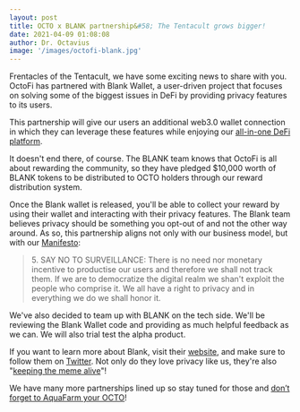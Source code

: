 ```yaml
---
layout: post
title: OCTO x BLANK partnership&#58; The Tentacult grows bigger! 
date: 2021-04-09 01:08:08 
author: Dr. Octavius
image: '/images/octofi-blank.jpg'
---
```


Frentacles of the Tentacult, we have some exciting news to share with you. OctoFi has partnered with Blank Wallet, a user-driven project that focuses on solving some of the biggest issues in DeFi by providing privacy features to its users.

This partnership will give our users an additional web3.0 wallet connection in which they can leverage these features while enjoying our [all-in-one DeFi platform](https://app.octo.fi).

It doesn't end there, of course. The BLANK team knows that OctoFi is all about rewarding the community, so they have pledged $10,000 worth of BLANK tokens to be distributed to OCTO holders through our reward distribution system.

Once the Blank wallet is released, you'll be able to collect your reward by using their wallet and interacting with their privacy features. The Blank team believes privacy should be something you opt-out of and not the other way around. As so, this partnership aligns not only with our business model, but with our [Manifesto](/blog/tentacult-manifesto):

> 5\. SAY NO TO SURVEILLANCE: There is no need nor monetary incentive to productise our users and therefore we shall not track them. If we are to democratize the digital realm we shan't exploit the people who comprise it. We all have a right to privacy and in everything we do we shall honor it.

We've also decided to team up with BLANK on the tech side. We'll be reviewing the Blank Wallet code and providing as much helpful feedback as we can. We will also trial test the alpha product.

If you want to learn more about Blank, visit their [website](https://www.goblank.io/), and make sure to follow them on [Twitter](https://twitter.com/blankwallet). Not only do they love privacy like us, they're also "[keeping the meme alive](https://blankwallet.medium.com/blank-meme-competition-winners-announced-d29be6e4ac17)"!

We have many more partnerships lined up so stay tuned for those and [don’t forget to AquaFarm your OCTO](https://octo.fi/blog/octo-usdc-lp-rewards-return)!
